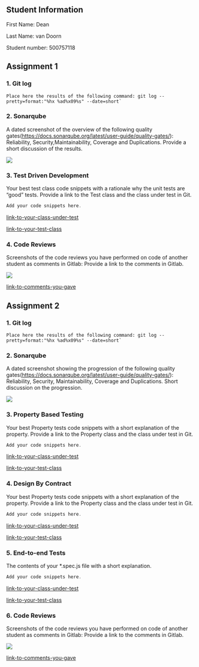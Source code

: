 ## Student Information

First Name: Dean

Last Name: van Doorn

Student number: 500757118

## Assignment 1

### 1. Git log

```
Place here the results of the following command: git log --pretty=format:"%hx %ad%x09%s" --date=short`
```

### 2. Sonarqube

A dated screenshot of the overview of the following  quality gates(https://docs.sonarqube.org/latest/user-guide/quality-gates/): Reliability, Security,Maintainability, Coverage and Duplications. Provide a short discussion of the results.

![](/replace-this-with-path-to-your-png-file/dated-screenshot-sonarqube-qualitygates.png)  

### 3. Test Driven Development

Your best test class code snippets with a rationale why the unit tests are “good” tests.  Provide a link to the Test class and the class under test in Git.

```java
Add your code snippets here.
```

[link-to-your-class-under-test](/somerepo/path-to-file)

[link-to-your-test-class](/somerepo/path-to-file)

### 4. Code Reviews

Screenshots of the code reviews you have performed on code of another student as comments in Gitlab: Provide a link to the comments in Gitlab.

![](/replace-this-with-path-to-your-png-file/screenshot-code-reviews.png) 

[link-to-comments-you-gave](/somerepo/path-to-file)



## Assignment 2

### 1. Git log

```
Place here the results of the following command: git log --pretty=format:"%hx %ad%x09%s" --date=short`
```

### 2. Sonarqube

A dated screenshot showing the progression of the following quality gates(https://docs.sonarqube.org/latest/user-guide/quality-gates/): Reliability, Security, Maintainability, Coverage and Duplications. Short discussion on the progression.

![](/replace-this-with-path-to-your-png-file/dated-screenshot-sonarqube-qualitygates.png)  

### 3. Property Based Testing

Your best Property tests code snippets with a short explanation of the property.  Provide a link to the Property class and the class under test in Git.

```java
Add your code snippets here.
```

[link-to-your-class-under-test](/somerepo/path-to-file)

[link-to-your-test-class](/somerepo/path-to-file)

### 4. Design By Contract

Your best Property tests code snippets with a short explanation of the property.  Provide a link to the Property class and the class under test in Git.

```java
Add your code snippets here.
```

[link-to-your-class-under-test](/somerepo/path-to-file)

[link-to-your-test-class](/somerepo/path-to-file)

### 5. End-to-end Tests

The contents of your *.spec.js file with a short explanation.

```javascript
Add your code snippets here.
```

[link-to-your-class-under-test](/somerepo/path-to-file)

[link-to-your-test-class](/somerepo/path-to-file)

### 6. Code Reviews

Screenshots of the code reviews you have performed on code of another student as comments in Gitlab: Provide a link to the comments in Gitlab.

![](/replace-this-with-path-to-your-png-file/screenshot-code-reviews.png) 

[link-to-comments-you-gave](/somerepo/path-to-file)

